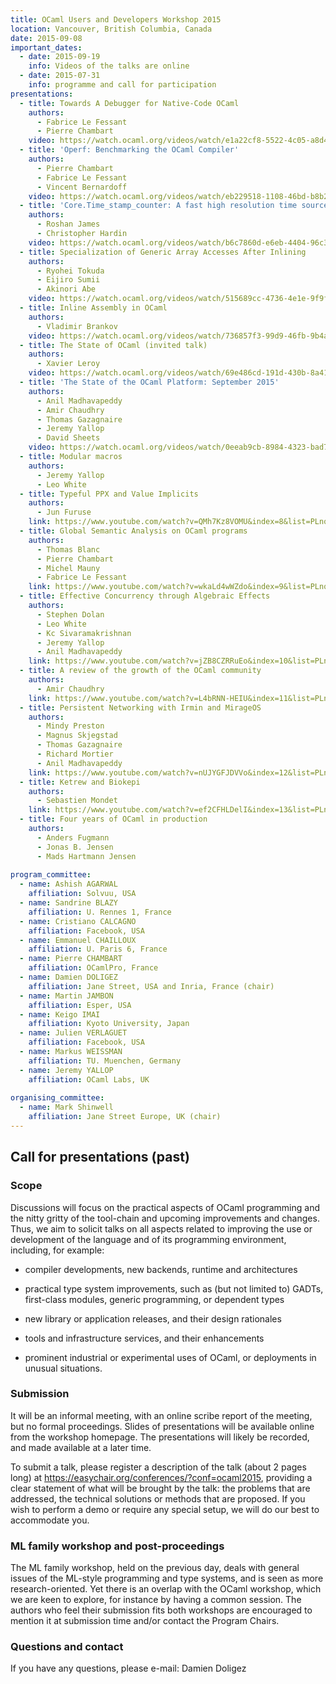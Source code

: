 ```yaml
---
title: OCaml Users and Developers Workshop 2015
location: Vancouver, British Columbia, Canada
date: 2015-09-08
important_dates: 
  - date: 2015-09-19
    info: Videos of the talks are online
  - date: 2015-07-31
    info: programme and call for participation
presentations: 
  - title: Towards A Debugger for Native-Code OCaml 
    authors: 
      - Fabrice Le Fessant
      - Pierre Chambart
    video: https://watch.ocaml.org/videos/watch/e1a22cf8-5522-4c05-a8d4-af445bc73556
  - title: 'Operf: Benchmarking the OCaml Compiler'
    authors: 
      - Pierre Chambart
      - Fabrice Le Fessant
      - Vincent Bernardoff
    video: https://watch.ocaml.org/videos/watch/eb229518-1108-46bd-b8b2-3ce8b886c96f
  - title: 'Core.Time_stamp_counter: A fast high resolution time source'
    authors: 
      - Roshan James
      - Christopher Hardin
    video: https://watch.ocaml.org/videos/watch/b6c7860d-e6eb-4404-96c3-917b81ee1f98
  - title: Specialization of Generic Array Accesses After Inlining
    authors: 
      - Ryohei Tokuda
      - Eijiro Sumii
      - Akinori Abe
    video: https://watch.ocaml.org/videos/watch/515689cc-4736-4e1e-9f9f-be363b4551af
  - title: Inline Assembly in OCaml 
    authors: 
      - Vladimir Brankov
    video: https://watch.ocaml.org/videos/watch/736857f3-99d9-46fb-9b4a-92eba42b2672
  - title: The State of OCaml (invited talk) 
    authors: 
      - Xavier Leroy
    video: https://watch.ocaml.org/videos/watch/69e486cd-191d-430b-8a41-0be0f806096b
  - title: 'The State of the OCaml Platform: September 2015'
    authors: 
      - Anil Madhavapeddy
      - Amir Chaudhry
      - Thomas Gazagnaire
      - Jeremy Yallop
      - David Sheets
    video: https://watch.ocaml.org/videos/watch/0eeab9cb-8984-4323-bad7-0630192c635d
  - title: Modular macros
    authors: 
      - Jeremy Yallop
      - Leo White
  - title: Typeful PPX and Value Implicits
    authors: 
      - Jun Furuse
    link: https://www.youtube.com/watch?v=QMh7Kz8VOMU&index=8&list=PLnqUlCo055hU46uoONmhYGUbYAK27Y6rS - [429 Too Many Requests]
  - title: Global Semantic Analysis on OCaml programs 
    authors: 
      - Thomas Blanc
      - Pierre Chambart
      - Michel Mauny
      - Fabrice Le Fessant
    link: https://www.youtube.com/watch?v=wkaLd4wWZdo&index=9&list=PLnqUlCo055hU46uoONmhYGUbYAK27Y6rS - [429 Too Many Requests]
  - title: Effective Concurrency through Algebraic Effects 
    authors: 
      - Stephen Dolan
      - Leo White
      - Kc Sivaramakrishnan
      - Jeremy Yallop
      - Anil Madhavapeddy
    link: https://www.youtube.com/watch?v=jZB8CZRRuEo&index=10&list=PLnqUlCo055hU46uoONmhYGUbYAK27Y6rS - [429 Too Many Requests]
  - title: A review of the growth of the OCaml community
    authors: 
      - Amir Chaudhry
    link: https://www.youtube.com/watch?v=L4bRNN-HEIU&index=11&list=PLnqUlCo055hU46uoONmhYGUbYAK27Y6rS - [429 Too Many Requests]
  - title: Persistent Networking with Irmin and MirageOS 
    authors: 
      - Mindy Preston
      - Magnus Skjegstad
      - Thomas Gazagnaire
      - Richard Mortier
      - Anil Madhavapeddy
    link: https://www.youtube.com/watch?v=nUJYGFJDVVo&index=12&list=PLnqUlCo055hU46uoONmhYGUbYAK27Y6rS - [429 Too Many Requests]
  - title: Ketrew and Biokepi
    authors: 
      - Sebastien Mondet
    link: https://www.youtube.com/watch?v=ef2CFHLDelI&index=13&list=PLnqUlCo055hU46uoONmhYGUbYAK27Y6rS - [429 Too Many Requests]
  - title: Four years of OCaml in production
    authors: 
      - Anders Fugmann
      - Jonas B. Jensen
      - Mads Hartmann Jensen
 
program_committee: 
  - name: Ashish AGARWAL
    affiliation: Solvuu, USA
  - name: Sandrine BLAZY
    affiliation: U. Rennes 1, France
  - name: Cristiano CALCAGNO
    affiliation: Facebook, USA
  - name: Emmanuel CHAILLOUX
    affiliation: U. Paris 6, France 
  - name: Pierre CHAMBART
    affiliation: OCamlPro, France
  - name: Damien DOLIGEZ
    affiliation: Jane Street, USA and Inria, France (chair)
  - name: Martin JAMBON
    affiliation: Esper, USA
  - name: Keigo IMAI
    affiliation: Kyoto University, Japan
  - name: Julien VERLAGUET
    affiliation: Facebook, USA
  - name: Markus WEISSMAN
    affiliation: TU. Muenchen, Germany
  - name: Jeremy YALLOP
    affiliation: OCaml Labs, UK
  
organising_committee:
  - name: Mark Shinwell
    affiliation: Jane Street Europe, UK (chair)
---
```




## Call for presentations (past)

### Scope

Discussions will focus on the practical aspects of OCaml programming and the nitty gritty of the tool-chain and upcoming improvements and changes. Thus, we aim to solicit talks on all aspects related to improving the use or development of the language and of its programming environment, including, for example:

- compiler developments, new backends, runtime and architectures

- practical type system improvements, such as (but not
  limited to) GADTs, first-class modules, generic programming,
  or dependent types

- new library or application releases, and their design
  rationales

- tools and infrastructure services, and their enhancements

- prominent industrial or experimental uses of OCaml, or
  deployments in unusual situations.

### Submission

It will be an informal meeting, with an online scribe report of the meeting, but no formal proceedings. Slides of presentations will be available online from the workshop homepage. The presentations will likely be recorded, and made available at a later time.

To submit a talk, please register a description of the talk (about 2 pages long) at https://easychair.org/conferences/?conf=ocaml2015, providing a clear statement of what will be brought by the talk: the problems that are addressed, the technical solutions or methods that are proposed. If you wish to perform a demo or require any special setup, we will do our best to accommodate you.

### ML family workshop and post-proceedings

The ML family workshop, held on the previous day, deals with general issues of the ML-style programming and type systems, and is seen as more research-oriented. Yet there is an overlap with the OCaml workshop, which we are keen to explore, for instance by having a common session. The authors who feel their submission fits both workshops are encouraged to mention it at submission time and/or contact the Program Chairs.


### Questions and contact

If you have any questions, please e-mail: Damien Doligez <ocaml2015 AT easychair DOT org>